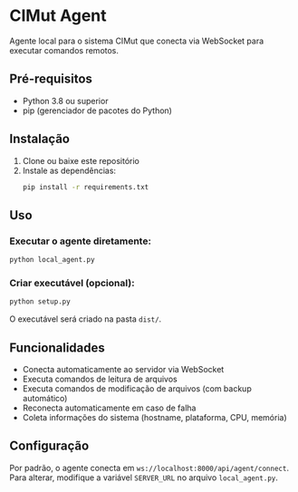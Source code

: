 # CIMut Agent

Agente local para o sistema CIMut que conecta via WebSocket para executar comandos remotos.

## Pré-requisitos

- Python 3.8 ou superior
- pip (gerenciador de pacotes do Python)

## Instalação

1. Clone ou baixe este repositório
2. Instale as dependências:
   ```bash
   pip install -r requirements.txt
   ```

## Uso

### Executar o agente diretamente:
```bash
python local_agent.py
```

### Criar executável (opcional):
```bash
python setup.py
```

O executável será criado na pasta `dist/`.

## Funcionalidades

- Conecta automaticamente ao servidor via WebSocket
- Executa comandos de leitura de arquivos
- Executa comandos de modificação de arquivos (com backup automático)
- Reconecta automaticamente em caso de falha
- Coleta informações do sistema (hostname, plataforma, CPU, memória)

## Configuração

Por padrão, o agente conecta em `ws://localhost:8000/api/agent/connect`.
Para alterar, modifique a variável `SERVER_URL` no arquivo `local_agent.py`.
